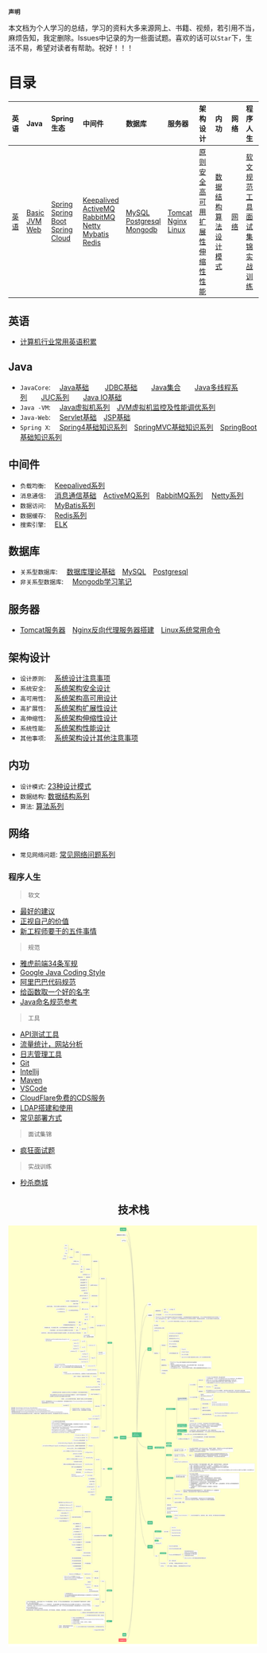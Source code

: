 **`声明`**

本文档为个人学习的总结，学习的资料大多来源网上、书籍、视频，若引用不当，麻烦告知，我定删除。Issues中记录的为一些面试题。喜欢的话可以`Star`下，生活不易，希望对读者有帮助。祝好！！！

# 目录

| 英语 | Java | Spring生态 | 中间件 | 数据库 | 服务器 | 架构设计 | 内功 | 网络 | 程序人生 |
|:----|:-----|:------|:------|:------|:------|:------|:------|:------|:-----|
|<a href="#英语">英语</a>|<a href="#Java">Basic</a><br><a href="#Java">JVM</a><br><a href="#Java">Web</a><br>|<a href="#Java">Spring</a><br><a href="#Java">Spring Boot</a><br><a href="#Java">Spring Cloud</a>|<a href="#中间件">Keepalived</a><br><a href="#中间件">ActiveMQ</a><br><a href="#中间件">RabbitMQ</a><br><a href="#中间件">Netty</a><br><a href="#中间件">Mybatis</a><br><a href="#中间件">Redis</a>|<a href="#数据库">MySQL</a><br><a href="#数据库">Postgresql</a><br><a href="#数据库">Mongodb</a>|<a href="#服务器">Tomcat</a><br><a href="#服务器">Nginx</a><br><a href="#服务器">Linux</a>|<a href="#架构设计">原则</a><br><a href="#架构设计">安全</a><br><a href="#架构设计">高可用</a><br><a href="#架构设计">扩展性</a><br><a href="#架构设计">伸缩性</a><br><a href="#架构设计">性能</a><br>|<a href="#内功">数据结构</a><br><a href="#内功">算法</a><br><a href="#内功">设计模式</a>|<a href="#网络">网络</a>|<a href="#程序人生">软文</a><br><a href="#程序人生">规范</a><br><a href="#程序人生">工具</a><br><a href="#程序人生">面试集锦</a><br><a href="#程序人生">实战训练</a>|

## 英语
* [计算机行业常用英语积累](tool/english.md)

## Java
* `JavaCore`: &emsp;[Java基础](java/basic/java-basic.md)
&emsp;&emsp;[JDBC基础](https://github.com/zhonghuasheng/JAVA/blob/master/jdbc/src/main/java/com/zhonghuasheng/jdbc/learn01/BasicSteps.java)&emsp;&emsp;[Java集合](java/basic/java-collection.md)&emsp;&emsp;[Java多线程系列](java/basic/java-thread.md)&emsp;&emsp;[JUC系列](java/basic/java-thread-juc.md)&emsp;&emsp;[Java IO基础](java/basic/java-io-nio.md)
* `Java -VM`: &emsp;[Java虚拟机系列](java/jvm/深入理解Java虚拟机.md)&emsp;[JVM虚拟机监控及性能调优系列](java/jvm/JVM虚拟机监控及性能调优.md)
* `Java-Web`: &emsp;[Servlet基础](java/javaweb/servlet.md)&emsp;[JSP基础](java/javaweb/jsp.md)
* `Spring X`: &emsp;[Spring4基础知识系列](java/spring/spring.md#Spring)&emsp;[SpringMVC基础知识系列](java/spring/spring.md#SpringMVC)&emsp;[SpringBoot基础知识系列](java/spring/spring.md#SpringBoot)

## 中间件
* `负载均衡`: &emsp;[Keepalived系列](plugins/keepalived.md)
* `消息通信`: &emsp;[消息通信基础](http://note.youdao.com/noteshare?id=30a11e46aaef3f00d2ecfb84692ca294&sub=wcp157828038663078)&emsp;[ActiveMQ系列](plugins/activemq.md)&emsp;[RabbitMQ系列](plugins/rabbitmq.md) &emsp;[Netty系列](plugins/netty.md)
* `数据访问`: &emsp;[MyBatis系列](plugins/mybatis.md)
* `数据缓存`: &emsp;[Redis系列](plugins/redis.md)
* `搜索引擎`: &emsp;[ELK](elasticsearch.md)

## 数据库
* `关系型数据库`: &emsp;[数据库理论基础](database/database.md)&emsp;[MySQL](database/mysql.md)&emsp;[Postgresql](database/postgresql.md)
* `非关系型数据库`: &emsp;[Mongodb学习笔记](database/mongodb.md)

## 服务器
* [Tomcat服务器](plugins/tomcat.md)&emsp;[Nginx反向代理服务器搭建](plugins/nginx.md)&emsp;[Linux系统常用命令](shell/linux.md)

## 架构设计
* `设计原则`: &emsp;[系统设计注意事项](architecture/系统设计注意事项.md)
* `系统安全`: &emsp;[系统架构安全设计](architecture/系统架构安全设计.md)
* `高可用性`: &emsp;[系统架构高可用设计](architecture/系统架构高可用设计.md)
* `高扩展性`: &emsp;[系统架构扩展性设计](architecture/系统架构扩展性设计.md)
* `高伸缩性`: &emsp;[系统架构伸缩性设计](architecture/系统架构伸缩性设计.md)
* `系统性能`: &emsp;[系统架构性能设计](architecture/系统架构性能设计.md)
* `其他事项`: &emsp;[系统架构设计其他注意事项](architecture/系统架构设计其他注意事项.md)

## 内功
* `设计模式`: [23种设计模式](algorithm/设计模式.md)
* `数据结构`: [数据结构系列](algorithm/数据结构.md)
* `算法`: [算法系列](algorithm/algorithm.md)

## 网络
* `常见网络问题`: [常见网络问题系列](network/network.md)

### 程序人生
> `软文`
* [最好的建议](tool/coding-life.md/#最好的建议)
* [正视自己的价值](tool/coding-life.md/#正视自己的价值)
* [新工程师要干的五件事情](tool/coding-life.md/#新工程师要干的五件事情)

> `规范`
* [雅虎前端34条军规](http://note.youdao.com/noteshare?id=b59d0da4f7bb2b7ba5f73129d85b1ba1)
* [Google Java Coding Style](https://google.github.io/styleguide/javaguide.html)
* [阿里巴巴代码规范](https://github.com/alibaba/p3c/blob/master/%E9%98%BF%E9%87%8C%E5%B7%B4%E5%B7%B4Java%E5%BC%80%E5%8F%91%E6%89%8B%E5%86%8C%EF%BC%88%E8%AF%A6%E5%B0%BD%E7%89%88%EF%BC%89.pdf)
* [给函数取一个好的名字](http://note.youdao.com/noteshare?id=74f3c5fae9fc26473e7046a700cdad12&sub=wcp1581864078132689)
* [Java命名规范参考](http://note.youdao.com/noteshare?id=c0ca7331624eb2f19b06f623a1b832ae&sub=2F7223EB9D9E4072B60A1FB578BF0AFA)

> `工具`
* [API测试工具](tool/api-testing-tool.md)
* [流量统计，网站分析](tool/common-tools.md)
* [日志管理工具](tool/cronolog.md)
* [Git](tool/git.md)
* [Intellij](tool/intellij.md)
* [Maven](tool/maven.md)
* [VSCode](tool/vscode-settings.md)
* [CloudFlare免费的CDS服务]()
* [LDAP搭建和使用]()
* [常见部署方式](tool/deployment.md)

> `面试集锦`
* [疯狂面试题](tool/interview.md)

> `实战训练`
* [秒杀商城](https://github.com/zhonghuasheng/JAVA/tree/master/seckill)

<center>
<h2 align="center">技术栈</h2>
<center>

![](tutorial-2020-09-01.png)

</center>
